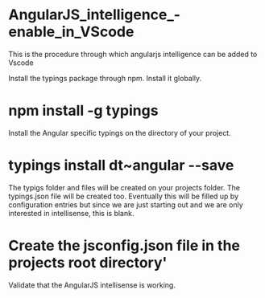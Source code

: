 # AngularJS_intelligence_-enable_in_VScode
This is the procedure through which angularjs intelligence can be added to Vscode

Install the typings package through npm. Install it globally.

# npm install -g typings

Install the Angular specific typings on the directory of your project.

# typings install dt~angular --save

The typigs folder and files will be created on your projects folder.
The typings.json file will be created too. Eventually this will be filled up by configuration entries but since we are just starting out and we are only interested in intellisense, this is blank.

# Create the jsconfig.json file in the projects root directory'

Validate that the AngularJS intellisense is working. 
